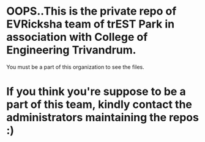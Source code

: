 # OOPS..This is the private repo of EVRicksha team of trEST Park in association with College of Engineering Trivandrum.
You must be a part of this organization to see the files.
# If you think you're suppose to be a part of this team, kindly contact the administrators maintaining the repos :)

